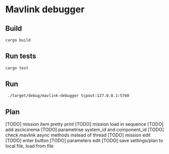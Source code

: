 # Mavlink debugger

## Build
```sh
cargo build
```

## Run tests
```sh
cargo test
```

## Run
```sh
 ./target/debug/mavlink-debugger tcpout:127.0.0.1:5760
```

## Plan
[TODO] mission item pretty print 
[TODO] mission load in sequence
[TODO] add asciicinema
[TODO] parametrise system_id and component_id 
[TODO] check mavlink async methods instead of thread 
[TODO] mission edit
[TODO] enter button
[TODO] parameters edit
[TODO] save settings/plan to local file, load from file 

